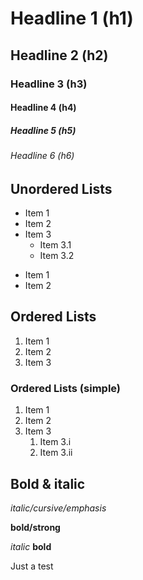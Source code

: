 # Headline 1 (h1)
## Headline 2 (h2)
### Headline 3 (h3)
#### Headline 4 (h4)
##### Headline 5 (h5)
###### Headline 6 (h6)


## Unordered Lists

* Item 1
* Item 2
* Item 3
  * Item 3.1
  * Item 3.2


- Item 1
- Item 2

## Ordered Lists

1. Item 1
2. Item 2
3. Item 3

### Ordered Lists (simple)

1. Item 1
1. Item 2
1. Item 3
   1. Item 3.i
   1. Item 3.ii 


## Bold & italic

*italic/cursive/emphasis*

**bold/strong**

_italic_
__bold__


Just a test
